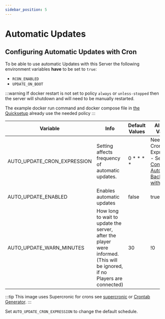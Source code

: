 ```yaml
---
sidebar_position: 5
---
```


# Automatic Updates

## Configuring Automatic Updates with Cron

To be able to use automatic Updates with this Server the following environment variables **have** to be set to `true`:

* `RCON_ENABLED`
* `UPDATE_ON_BOOT`

:::warning
If docker restart is not set to policy `always` or `unless-stopped`
then the server will shutdown and will need to be manually restarted.

The example docker run command and docker compose file in [the Quicksetup](https://palworld-server-docker.loef.dev/)
already use the needed policy
:::

| Variable                    | Info                                                                                                                       | Default Values | Allowed Values                                                                                                                                  |
|-----------------------------|----------------------------------------------------------------------------------------------------------------------------|----------------|-------------------------------------------------------------------------------------------------------------------------------------------------|
| AUTO_UPDATE_CRON_EXPRESSION | Setting affects frequency of automatic updates.                                                                            | 0 \* \* \* \*  | Needs a Cron-Expression - See [Configuring Automatic Backups with Cron](https://palworld-server-docker.loef.dev/guides/backup/automated-backup) |
| AUTO_UPDATE_ENABLED         | Enables automatic updates                                                                                                  | false          | true/false                                                                                                                                      |
| AUTO_UPDATE_WARN_MINUTES    | How long to wait to update the server, after the player were informed. (This will be ignored, if no Players are connected) | 30             | !0                                                                                                                                              |
:::tip
This image uses Supercronic for crons
see [supercronic](https://github.com/aptible/supercronic#crontab-format)
or [Crontab Generator](https://crontab-generator.org).
:::

Set `AUTO_UPDATE_CRON_EXPRESSION` to change the default schedule.
